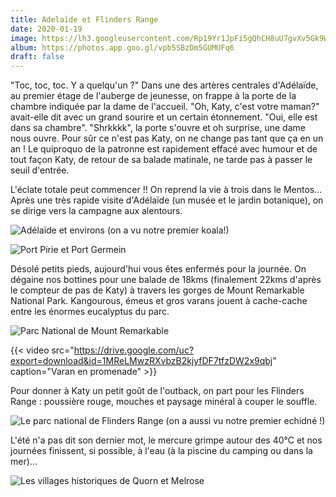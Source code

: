 ```yaml
---
title: Adelaïde et Flinders Range
date: 2020-01-19
image: https://lh3.googleusercontent.com/Rp19Yr1JpFi5gQhCH8uU7gvXv5Gk9WErNx3SzkVUv_Orp0N5Wu4yJOODVstOr9bhYjTB_1VejDMvmpNJTiys_H9exlsIhqQBxe-biyDMAxKnR89wamGxJA3EqVrm0q3wmGh4nPmAZ5E
album: https://photos.app.goo.gl/vpb5SBzDm5GUMUFq6
draft: false
---
```


"Toc, toc, toc. Y a quelqu'un ?" Dans une des artères centrales d'Adélaïde, au premier étage de l'auberge de jeunesse, on frappe à la porte de la chambre indiquée par la dame de l'accueil. "Oh, Katy, c'est votre maman?" avait-elle dit avec un grand sourire et un certain étonnement. "Oui, elle est dans sa chambre". "Shrkkkk", la porte s'ouvre et oh surprise, une dame nous ouvre. Pour sûr ce n'est pas Katy, on ne change pas tant que ça en un an ! Le quiproquo de la patronne est rapidement effacé avec humour et de tout façon Katy, de retour de sa balade matinale, ne tarde pas à passer le seuil d'entrée.

L'éclate totale peut commencer !!  On reprend la vie à trois dans le Mentos... Après une très rapide visite d'Adélaïde (un musée et le jardin botanique), on se dirige vers la campagne aux alentours. 

![Adélaïde et environs (on a vu notre premier koala!)](https://lh3.googleusercontent.com/leqQJ2FCDiZ-xZ9Zhk8sNS93NXR7LLuyXXg2LMiSCSucDrv3zL-06HpY9iphEWyycwffodMNB8suEoxar2GzjydSWYHVMNUc7xPpXL0iYTxo9n-C4jtVBTmKc73EXXfdfkf-XRh_KJY)

![Port Pirie et Port Germein](https://lh3.googleusercontent.com/0s2Lg_4dIcH9zWcMCV6UsOyF6biD9ogT7B3JTe0z_ndwbJCGSy6_qUY2RwillAMTWhGCIcIrxaHj7YODa-Epg37DkgIIdEb3H0xiiLBJyNugfCi-7hMq-UAG7GeQMa0ecq7ct69z6qU)

Désolé petits pieds, aujourd'hui vous êtes enfermés pour la journée. On dégaine nos bottines pour une balade de 18kms (finalement 22kms d'après le compteur de pas de Katy) à travers les gorges de Mount Remarkable National Park. Kangourous, émeus et gros varans jouent à cache-cache entre les énormes eucalyptus du parc.

![Parc National de Mount Remarkable](https://lh3.googleusercontent.com/GuRNcT5gDVuO9WKjHoGEQf9JGorirS-8AlEqzRDbL1KuKwxa_dMIsBZ0-iL7leTqAQJ7LU-tBBMiwYtyrcjBbVuMr3wilN55Nak0qo5ctRtfqiC872BUxnk3pd1wcJtfg_fjDDwa8NQ)

{{< video src="https://drive.google.com/uc?export=download&id=1MReLMwzRXvbzB2kjyfDF7tfzDW2x9qbj" caption="Varan en promenade" >}}

Pour donner à Katy un petit goût de l'outback, on part pour les Flinders Range : poussière rouge, mouches et paysage minéral à couper le souffle. 

![Le parc national de Flinders Range (on a aussi vu notre premier echidné !)](https://lh3.googleusercontent.com/GqwCUxquUwkDg8VD22QATueg8Wr0JsdqnZIMOX_1tPJk2maIIR8nya00jos2SVcpBnzEmYWUvj8Ndl90wmLwtvfX9TC3abx8FFAfrzUtF5XTQ4hiaTYnLmZY0DctDBGDIn6GuxvBHkM)

L'été n'a pas dit son dernier mot, le mercure grimpe autour des 40°C et nos journées finissent, si possible, à l'eau (à la piscine du camping ou dans la mer)...

![Les villages historiques de Quorn et Melrose](https://lh3.googleusercontent.com/oQ20PvZu2tEPL8L4WVQcBZ379vxlSv-6O6i2Sr_CymbWOEFU_KWV99zttHwGdc0weyCawVeVVk50l7R2C569Hx2s5OXKQQrS4GFE3e1mcxPEKvmMDJ8VLfIFsjV2wvyKNDrFSzvjV3E)
